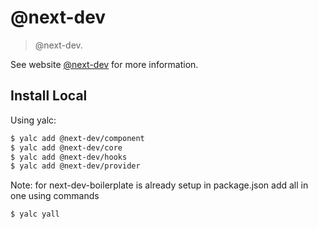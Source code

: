 # @next-dev

> @next-dev.

See website [@next-dev](https://rimsila.github.io/next-dev/) for more information.

## Install Local

Using yalc:

```bash
$ yalc add @next-dev/component
$ yalc add @next-dev/core
$ yalc add @next-dev/hooks
$ yalc add @next-dev/provider
```

Note: for next-dev-boilerplate is already setup in package.json add all in one using commands

```bash
$ yalc yall

```
